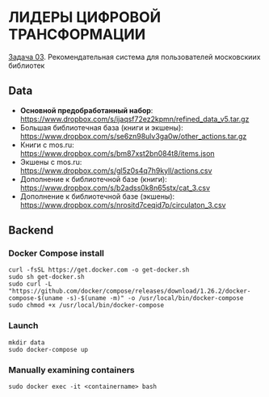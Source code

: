 # ЛИДЕРЫ ЦИФРОВОЙ ТРАНСФОРМАЦИИ
[Задача 03](https://leaders2021.innoagency.ru/03/). Рекомендательная система для пользователей московскиих библиотек

## Data
- **Основной предобработанный набор**: https://www.dropbox.com/s/ijaqsf72ez2kpmn/refined_data_v5.tar.gz
- Большая библиотечная база (книги и экшены): https://www.dropbox.com/s/se6zn98ulv3ga0w/other_actions.tar.gz
- Книги с mos.ru: https://www.dropbox.com/s/bm87xst2bn084t8/items.json
- Экшены с mos.ru: https://www.dropbox.com/s/gl5z0s4q7h9kyll/actions.csv
- Дополнение к библиотечной базе (книги): https://www.dropbox.com/s/b2adss0k8n65stx/cat_3.csv
- Дополнение к библиотечной базе (экшены): https://www.dropbox.com/s/nrositd7ceqid7p/circulaton_3.csv

## Backend
### Docker Compose install
```
curl -fsSL https://get.docker.com -o get-docker.sh
sudo sh get-docker.sh
sudo curl -L "https://github.com/docker/compose/releases/download/1.26.2/docker-compose-$(uname -s)-$(uname -m)" -o /usr/local/bin/docker-compose
sudo chmod +x /usr/local/bin/docker-compose
```

### Launch
```
mkdir data
sudo docker-compose up
```

### Manually examining containers
`sudo docker exec -it <containername> bash`
